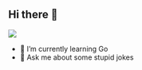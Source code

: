 ## Hi there 👋

![](https://media3.giphy.com/media/v1.Y2lkPTc5MGI3NjExcWQ5M2h5dWlwejZvMDhiM2F3Y2J5ZnBpbmI4cWppc2JnMHBkbm0yYSZlcD12MV9pbnRlcm5hbF9naWZfYnlfaWQmY3Q9Zw/zCrM0IiNxhRuJY6Tp4/giphy.gif)

- 🌱 I’m currently learning Go
- 💬 Ask me about some stupid jokes
